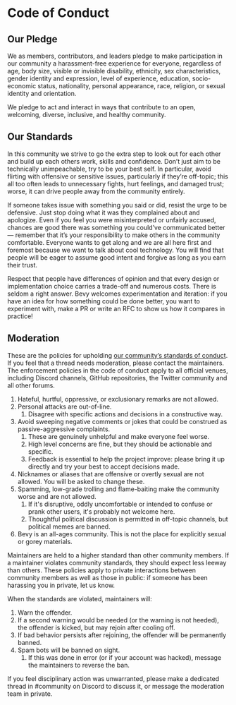 # Code of Conduct

## Our Pledge

We as members, contributors, and leaders pledge to make participation in our community a harassment-free experience for everyone, regardless of age, body size, visible or invisible disability, ethnicity, sex characteristics, gender identity and expression, level of experience, education, socio-economic status, nationality, personal appearance, race, religion, or sexual identity and orientation.

We pledge to act and interact in ways that contribute to an open, welcoming, diverse, inclusive, and healthy community.

## Our Standards

In this community we strive to go the extra step to look out for each other and build up each others work, skills and confidence.
Don’t just aim to be technically unimpeachable, try to be your best self.
In particular, avoid flirting with offensive or sensitive issues, particularly if they’re off-topic; this all too often leads to unnecessary fights, hurt feelings, and damaged trust; worse, it can drive people away from the community entirely.

If someone takes issue with something you said or did, resist the urge to be defensive. Just stop doing what it was they complained about and apologize. Even if you feel you were misinterpreted or unfairly accused, chances are good there was something you could’ve communicated better — remember that it’s your responsibility to make others in the community comfortable. Everyone wants to get along and we are all here first and foremost because we want to talk about cool technology. You will find that people will be eager to assume good intent and forgive as long as you earn their trust.

Respect that people have differences of opinion and that every design or implementation choice carries a trade-off and numerous costs. There is seldom a right answer.
Bevy welcomes experimentation and iteration: if you have an idea for how something could be done better, you want to experiment with, make a PR or write an RFC to show us how it compares in practice!

## Moderation

These are the policies for upholding [our community’s standards of conduct](#our-standards). If you feel that a thread needs moderation, please contact the maintainers.
The enforcement policies in the code of conduct apply to all official venues, including Discord channels, GitHub repositories, the Twitter community and all other forums.

1. Hateful, hurtful, oppressive, or exclusionary remarks are not allowed.
2. Personal attacks are out-of-line.
   1. Disagree with specific actions and decisions in a constructive way.
3. Avoid sweeping negative comments or jokes that could be construed as passive-aggressive complaints.
   1. These are genuinely unhelpful and make everyone feel worse.
   2. High level concerns are fine, but they should be actionable and specific.
   3. Feedback is essential to help the project improve: please bring it up directly and try your best to accept decisions made.
4. Nicknames or aliases that are offensive or overtly sexual are not allowed. You will be asked to change these.
5. Spamming, low-grade trolling and flame-baiting make the community worse and are not allowed.
   1. If it's disruptive, oddly uncomfortable or intended to confuse or prank other users, it's probably not welcome here.
   2. Thoughtful political discussion is permitted in off-topic channels, but political memes are banned.
6. Bevy is an all-ages community. This is not the place for explicitly sexual or gorey materials.

Maintainers are held to a higher standard than other community members.
If a maintainer violates community standards, they should expect less leeway than others.
These policies apply to private interactions between community members as well as those in public: if someone has been harassing you in private, let us know.

When the standards are violated, maintainers will:

1. Warn the offender.
2. If a second warning would be needed (or the warning is not heeded), the offender is kicked, but may rejoin after cooling off.
3. If bad behavior persists after rejoining, the offender will be permanently banned.
4. Spam bots will be banned on sight.
   1. If this was done in error (or if your account was hacked), message the maintainers to reverse the ban.

If you feel disciplinary action was unwarranted, please make a dedicated thread in #community on Discord to discuss it, or message the moderation team in private.
